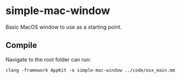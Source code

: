 # simple-mac-window
Basic MacOS window to use as a starting point.

## Compile
Navigate to the root folder can run:
```
clang -framework AppKit -o simple-mac-window ../code/osx_main.mm
```